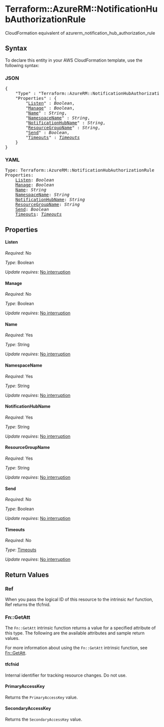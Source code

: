 # Terraform::AzureRM::NotificationHubAuthorizationRule

CloudFormation equivalent of azurerm_notification_hub_authorization_rule

## Syntax

To declare this entity in your AWS CloudFormation template, use the following syntax:

### JSON

<pre>
{
    "Type" : "Terraform::AzureRM::NotificationHubAuthorizationRule",
    "Properties" : {
        "<a href="#listen" title="Listen">Listen</a>" : <i>Boolean</i>,
        "<a href="#manage" title="Manage">Manage</a>" : <i>Boolean</i>,
        "<a href="#name" title="Name">Name</a>" : <i>String</i>,
        "<a href="#namespacename" title="NamespaceName">NamespaceName</a>" : <i>String</i>,
        "<a href="#notificationhubname" title="NotificationHubName">NotificationHubName</a>" : <i>String</i>,
        "<a href="#resourcegroupname" title="ResourceGroupName">ResourceGroupName</a>" : <i>String</i>,
        "<a href="#send" title="Send">Send</a>" : <i>Boolean</i>,
        "<a href="#timeouts" title="Timeouts">Timeouts</a>" : <i><a href="timeouts.md">Timeouts</a></i>
    }
}
</pre>

### YAML

<pre>
Type: Terraform::AzureRM::NotificationHubAuthorizationRule
Properties:
    <a href="#listen" title="Listen">Listen</a>: <i>Boolean</i>
    <a href="#manage" title="Manage">Manage</a>: <i>Boolean</i>
    <a href="#name" title="Name">Name</a>: <i>String</i>
    <a href="#namespacename" title="NamespaceName">NamespaceName</a>: <i>String</i>
    <a href="#notificationhubname" title="NotificationHubName">NotificationHubName</a>: <i>String</i>
    <a href="#resourcegroupname" title="ResourceGroupName">ResourceGroupName</a>: <i>String</i>
    <a href="#send" title="Send">Send</a>: <i>Boolean</i>
    <a href="#timeouts" title="Timeouts">Timeouts</a>: <i><a href="timeouts.md">Timeouts</a></i>
</pre>

## Properties

#### Listen

_Required_: No

_Type_: Boolean

_Update requires_: [No interruption](https://docs.aws.amazon.com/AWSCloudFormation/latest/UserGuide/using-cfn-updating-stacks-update-behaviors.html#update-no-interrupt)

#### Manage

_Required_: No

_Type_: Boolean

_Update requires_: [No interruption](https://docs.aws.amazon.com/AWSCloudFormation/latest/UserGuide/using-cfn-updating-stacks-update-behaviors.html#update-no-interrupt)

#### Name

_Required_: Yes

_Type_: String

_Update requires_: [No interruption](https://docs.aws.amazon.com/AWSCloudFormation/latest/UserGuide/using-cfn-updating-stacks-update-behaviors.html#update-no-interrupt)

#### NamespaceName

_Required_: Yes

_Type_: String

_Update requires_: [No interruption](https://docs.aws.amazon.com/AWSCloudFormation/latest/UserGuide/using-cfn-updating-stacks-update-behaviors.html#update-no-interrupt)

#### NotificationHubName

_Required_: Yes

_Type_: String

_Update requires_: [No interruption](https://docs.aws.amazon.com/AWSCloudFormation/latest/UserGuide/using-cfn-updating-stacks-update-behaviors.html#update-no-interrupt)

#### ResourceGroupName

_Required_: Yes

_Type_: String

_Update requires_: [No interruption](https://docs.aws.amazon.com/AWSCloudFormation/latest/UserGuide/using-cfn-updating-stacks-update-behaviors.html#update-no-interrupt)

#### Send

_Required_: No

_Type_: Boolean

_Update requires_: [No interruption](https://docs.aws.amazon.com/AWSCloudFormation/latest/UserGuide/using-cfn-updating-stacks-update-behaviors.html#update-no-interrupt)

#### Timeouts

_Required_: No

_Type_: <a href="timeouts.md">Timeouts</a>

_Update requires_: [No interruption](https://docs.aws.amazon.com/AWSCloudFormation/latest/UserGuide/using-cfn-updating-stacks-update-behaviors.html#update-no-interrupt)

## Return Values

### Ref

When you pass the logical ID of this resource to the intrinsic `Ref` function, Ref returns the tfcfnid.

### Fn::GetAtt

The `Fn::GetAtt` intrinsic function returns a value for a specified attribute of this type. The following are the available attributes and sample return values.

For more information about using the `Fn::GetAtt` intrinsic function, see [Fn::GetAtt](https://docs.aws.amazon.com/AWSCloudFormation/latest/UserGuide/intrinsic-function-reference-getatt.html).

#### tfcfnid

Internal identifier for tracking resource changes. Do not use.

#### PrimaryAccessKey

Returns the <code>PrimaryAccessKey</code> value.

#### SecondaryAccessKey

Returns the <code>SecondaryAccessKey</code> value.

